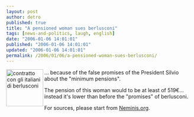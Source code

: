 ```yaml
---
layout: post
author: detro
published: true
title: "A pensioned woman sues berlusconi"
tags: [news-and-politics, laugh, english]
date: "2006-01-06 14:01:01"
published: "2006-01-06 14:01:01"
updated: "2006-01-06 14:01:01"
permalink: /2006/01/06/a-pensioned-woman-sues-berlusconi/
---
```


<img width="100" src="http://www.ansa.it/fdgimages02/1101489418_v_in_FISC_20041126.jpg" alt="contratto con gli italiani di berlusconi" align="left" />
... because of the false promises of the President Silvio about the "minimum pensions".

The pension of this woman would to be at least of 519€... instead it's lower than before the "promises" of berlusconi.

For sources, please start from <a href="http://blog.neminis.org/pensionata-fa-causa-a-silvio-berlusconi.xhtml">Neminis.org</a>.

